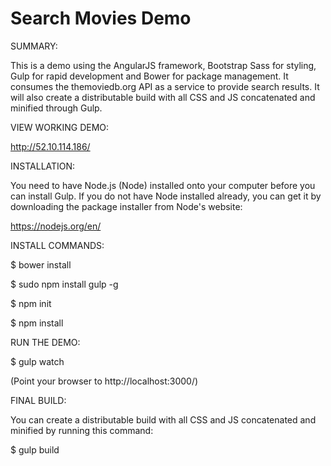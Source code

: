 Search Movies Demo
==================

SUMMARY:

This is a demo using the AngularJS framework, Bootstrap Sass for styling, Gulp for rapid development and Bower for 
package management. It consumes the themoviedb.org API as a service to provide search results. It will also create 
a distributable build with all CSS and JS concatenated and minified through Gulp.

VIEW WORKING DEMO:

http://52.10.114.186/

INSTALLATION:

You need to have Node.js (Node) installed onto your computer before you can install Gulp.
If you do not have Node installed already, you can get it by downloading the package installer from Node's website:

https://nodejs.org/en/

INSTALL COMMANDS:

$ bower install

$ sudo npm install gulp -g

$ npm init

$ npm install

RUN THE DEMO:

$ gulp watch

(Point your browser to http://localhost:3000/)

FINAL BUILD:

You can create a distributable build with all CSS and JS concatenated and minified by running this command:

$ gulp build
